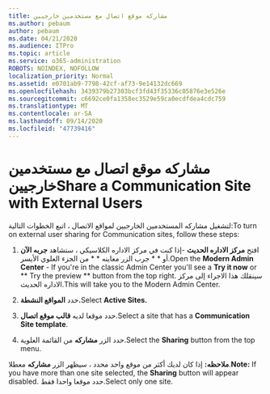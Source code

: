```yaml
---
title: مشاركه موقع اتصال مع مستخدمين خارجيين
ms.author: pebaum
author: pebaum
ms.date: 04/21/2020
ms.audience: ITPro
ms.topic: article
ms.service: o365-administration
ROBOTS: NOINDEX, NOFOLLOW
localization_priority: Normal
ms.assetid: e0701ab9-7798-42cf-af73-9e14132dc669
ms.openlocfilehash: 3439379b27303bcf3fd43f35336c05876e3e526e
ms.sourcegitcommit: c6692ce0fa1358ec3529e59ca0ecdfdea4cdc759
ms.translationtype: MT
ms.contentlocale: ar-SA
ms.lasthandoff: 09/14/2020
ms.locfileid: "47739416"
---
```

# <a name="share-a-communication-site-with-external-users"></a><span data-ttu-id="2a2e0-102">مشاركه موقع اتصال مع مستخدمين خارجيين</span><span class="sxs-lookup"><span data-stu-id="2a2e0-102">Share a Communication Site with External Users</span></span>

<span data-ttu-id="2a2e0-103">لتشغيل مشاركه المستخدمين الخارجيين لمواقع الاتصال ، اتبع الخطوات التالية:</span><span class="sxs-lookup"><span data-stu-id="2a2e0-103">To turn on external user sharing for Communication sites, follow these steps:</span></span> 
  
1. <span data-ttu-id="2a2e0-104">افتح **مركز الاداره الحديث** -إذا كنت في مركز الاداره الكلاسيكي ، ستشاهد **جربه الآن** أو \* \* جرب الزر معاينه \* \* من الجزء العلوي الأيسر.</span><span class="sxs-lookup"><span data-stu-id="2a2e0-104">Open the **Modern Admin Center** - If you're in the classic Admin Center you'll see a **Try it now** or \*\* Try the preview \*\* button from the top right.</span></span> <span data-ttu-id="2a2e0-105">سينقلك هذا الاجراء إلى مركز الاداره الحديث.</span><span class="sxs-lookup"><span data-stu-id="2a2e0-105">This will take you to the Modern Admin Center.</span></span> 
  
2. <span data-ttu-id="2a2e0-106">حدد **المواقع النشطة.**</span><span class="sxs-lookup"><span data-stu-id="2a2e0-106">Select **Active Sites.**</span></span>
  
3. <span data-ttu-id="2a2e0-107">حدد موقعا لديه **قالب موقع اتصال**.</span><span class="sxs-lookup"><span data-stu-id="2a2e0-107">Select a site that has a **Communication Site template**.</span></span> 
  
4. <span data-ttu-id="2a2e0-108">حدد الزر **مشاركه** من القائمة العلوية.</span><span class="sxs-lookup"><span data-stu-id="2a2e0-108">Select the **Sharing** button from the top menu.</span></span> 
  
 <span data-ttu-id="2a2e0-109">**ملاحظه:** إذا كان لديك أكثر من موقع واحد محدد ، سيظهر الزر **مشاركه** معطلا.</span><span class="sxs-lookup"><span data-stu-id="2a2e0-109">**Note:** If you have more than one site selected, the **Sharing** button will appear disabled.</span></span> <span data-ttu-id="2a2e0-110">حدد موقعا واحدا فقط.</span><span class="sxs-lookup"><span data-stu-id="2a2e0-110">Select only one site.</span></span> 
  

